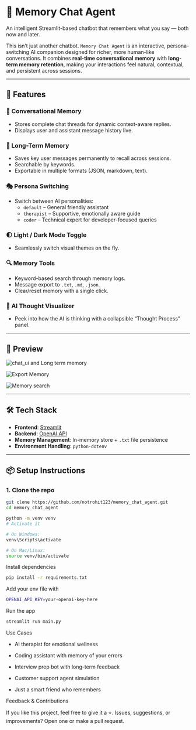 # 🧠 Memory Chat Agent

An intelligent Streamlit-based chatbot that remembers what you say — both now and later.

This isn’t just another chatbot. `Memory Chat Agent` is an interactive, persona-switching AI companion designed for richer, more human-like conversations. It combines **real-time conversational memory** with **long-term memory retention**, making your interactions feel natural, contextual, and persistent across sessions.

---

## 🚀 Features

### 🔮 Conversational Memory
- Stores complete chat threads for dynamic context-aware replies.
- Displays user and assistant message history live.

### 🧠 Long-Term Memory
- Saves key user messages permanently to recall across sessions.
- Searchable by keywords.
- Exportable in multiple formats (JSON, markdown, text).

### 🎭 Persona Switching
- Switch between AI personalities:
  - `default` – General friendly assistant
  - `therapist` – Supportive, emotionally aware guide
  - `coder` – Technical expert for developer-focused queries

### 🌓 Light / Dark Mode Toggle
- Seamlessly switch visual themes on the fly.

### 🔍 Memory Tools
- Keyword-based search through memory logs.
- Message export to `.txt`, `.md`, `.json`.
- Clear/reset memory with a single click.

### 🧠 AI Thought Visualizer
- Peek into how the AI is thinking with a collapsible “Thought Process” panel.

---

## 📸 Preview

![chat_ui and Long term memory](https://private-user-images.githubusercontent.com/93958059/447290116-e18c1ff6-27b0-4b25-a3da-af7940a3e9e1.jpeg?jwt=eyJhbGciOiJIUzI1NiIsInR5cCI6IkpXVCJ9.eyJpc3MiOiJnaXRodWIuY29tIiwiYXVkIjoicmF3LmdpdGh1YnVzZXJjb250ZW50LmNvbSIsImtleSI6ImtleTUiLCJleHAiOjE3NDgxMjM4MDUsIm5iZiI6MTc0ODEyMzUwNSwicGF0aCI6Ii85Mzk1ODA1OS80NDcyOTAxMTYtZTE4YzFmZjYtMjdiMC00YjI1LWEzZGEtYWY3OTQwYTNlOWUxLmpwZWc_WC1BbXotQWxnb3JpdGhtPUFXUzQtSE1BQy1TSEEyNTYmWC1BbXotQ3JlZGVudGlhbD1BS0lBVkNPRFlMU0E1M1BRSzRaQSUyRjIwMjUwNTI0JTJGdXMtZWFzdC0xJTJGczMlMkZhd3M0X3JlcXVlc3QmWC1BbXotRGF0ZT0yMDI1MDUyNFQyMTUxNDVaJlgtQW16LUV4cGlyZXM9MzAwJlgtQW16LVNpZ25hdHVyZT1lN2I4YjM3MTc0YTUxNzBkZGEzZTY5N2VjNTQ2ZThiZTU0OGUwMmRkODUxZTFkMDkyYzJhZTA5MTUwZWMzZWFjJlgtQW16LVNpZ25lZEhlYWRlcnM9aG9zdCJ9.0EzeHp19hGknCS2VCyXePDG3s4EVw_MNbgNIDZrby98)

![Export Memory](https://private-user-images.githubusercontent.com/93958059/447290145-94c755d1-3ffd-4331-8102-d23c55d5af13.jpeg?jwt=eyJhbGciOiJIUzI1NiIsInR5cCI6IkpXVCJ9.eyJpc3MiOiJnaXRodWIuY29tIiwiYXVkIjoicmF3LmdpdGh1YnVzZXJjb250ZW50LmNvbSIsImtleSI6ImtleTUiLCJleHAiOjE3NDgxMjM5NDIsIm5iZiI6MTc0ODEyMzY0MiwicGF0aCI6Ii85Mzk1ODA1OS80NDcyOTAxNDUtOTRjNzU1ZDEtM2ZmZC00MzMxLTgxMDItZDIzYzU1ZDVhZjEzLmpwZWc_WC1BbXotQWxnb3JpdGhtPUFXUzQtSE1BQy1TSEEyNTYmWC1BbXotQ3JlZGVudGlhbD1BS0lBVkNPRFlMU0E1M1BRSzRaQSUyRjIwMjUwNTI0JTJGdXMtZWFzdC0xJTJGczMlMkZhd3M0X3JlcXVlc3QmWC1BbXotRGF0ZT0yMDI1MDUyNFQyMTU0MDJaJlgtQW16LUV4cGlyZXM9MzAwJlgtQW16LVNpZ25hdHVyZT1mOWJjYzFkNmNiOWYxYjAwYmM3ZjE5ZjJhYzBkMzNmNTNkN2JhNzcwMGFkMTk0YjFmYzc0YjE0YzBlNjk2NjA4JlgtQW16LVNpZ25lZEhlYWRlcnM9aG9zdCJ9.le0m0UxZJ6ktUpwRwPpk2sj8rJno0UBx2BkvJ832TYU)

![Memory search](https://private-user-images.githubusercontent.com/93958059/447290148-4e65005d-a8d7-4c20-a50e-760eedaf4c6c.jpeg?jwt=eyJhbGciOiJIUzI1NiIsInR5cCI6IkpXVCJ9.eyJpc3MiOiJnaXRodWIuY29tIiwiYXVkIjoicmF3LmdpdGh1YnVzZXJjb250ZW50LmNvbSIsImtleSI6ImtleTUiLCJleHAiOjE3NDgxMjM5NDIsIm5iZiI6MTc0ODEyMzY0MiwicGF0aCI6Ii85Mzk1ODA1OS80NDcyOTAxNDgtNGU2NTAwNWQtYThkNy00YzIwLWE1MGUtNzYwZWVkYWY0YzZjLmpwZWc_WC1BbXotQWxnb3JpdGhtPUFXUzQtSE1BQy1TSEEyNTYmWC1BbXotQ3JlZGVudGlhbD1BS0lBVkNPRFlMU0E1M1BRSzRaQSUyRjIwMjUwNTI0JTJGdXMtZWFzdC0xJTJGczMlMkZhd3M0X3JlcXVlc3QmWC1BbXotRGF0ZT0yMDI1MDUyNFQyMTU0MDJaJlgtQW16LUV4cGlyZXM9MzAwJlgtQW16LVNpZ25hdHVyZT03MGQ5NTgwZGUxMzNmNzI2YzNkOGRlMWI0NjVjMjIyNzY0OTBiMjBmMDcyMGM3YWY3NzIwMGI5NTZlYmUxMTcyJlgtQW16LVNpZ25lZEhlYWRlcnM9aG9zdCJ9.m84BWp0LNrojPoT_r-yfghBl5BWVI3gf3g00i6CYxFo)

---

## 🛠 Tech Stack

- **Frontend**: [Streamlit](https://streamlit.io/)
- **Backend**: [OpenAI API](https://platform.openai.com/)
- **Memory Management**: In-memory store + `.txt` file persistence
- **Environment Handling**: `python-dotenv`

---

## 📦 Setup Instructions

### 1. Clone the repo

```bash
git clone https://github.com/notrohit123/memory_chat_agent.git
cd memory_chat_agent
```

```bash
python -m venv venv
# Activate it

# On Windows:
venv\Scripts\activate

# On Mac/Linux:
source venv/bin/activate
```

Install dependencies

```bash
pip install -r requirements.txt
```


Add your env file with

```bash
OPENAI_API_KEY=your-openai-key-here
```

Run the app

```bash
streamlit run main.py
```


 Use Cases

* AI therapist for emotional wellness

* Coding assistant with memory of your errors

* Interview prep bot with long-term feedback

* Customer support agent simulation

* Just a smart friend who remembers



 Feedback & Contributions

If you like this project, feel free to give it a ⭐.
Issues, suggestions, or improvements? Open one or make a pull request.
